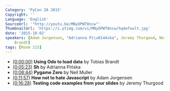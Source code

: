 ```yaml
---
Category: 'PyCon ZA 2015'
Copyright: ''
Language: 'English'
SourceUrl: '"http://youtu.be/MNyOPWT8ncw"'
ThumbnailUrl: 'https://i.ytimg.com/vi/MNyOPWT8ncw/hqdefault.jpg'
date: '2015-10-02'
speakers: [Adam Jorgensen, "Adrianna Pi\u0144ska", Jeremy Thurgood, Neil Muller, Tobias
    Brandt]
tags: [Room 215]
---
```

 * [(0:00:00)](http://youtu.be/MNyOPWT8ncw?t=0h0m0s) **Using Odo to load data** by Tobias Brandt
* [(0:05:23)](http://youtu.be/MNyOPWT8ncw?t=0h5m23s) **Sh** by Adrianna Pińska
* [(0:08:44)](http://youtu.be/MNyOPWT8ncw?t=0h8m44s) **Pygame Zero** by Neil Muller
* [(0:11:57)](http://youtu.be/MNyOPWT8ncw?t=0h11m57s) **How not to hate Javascript** by Adam Jorgensen
* [(0:16:28)](http://youtu.be/MNyOPWT8ncw?t=0h16m28s) **Testing code examples from your slides** by Jeremy Thurgood